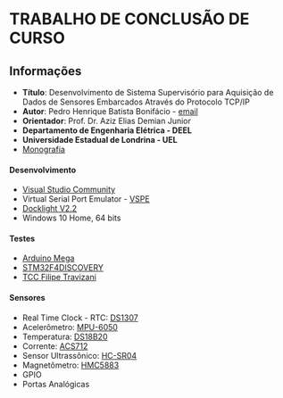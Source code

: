 # TRABALHO DE CONCLUSÃO DE CURSO #

## Informações
* **Título**: Desenvolvimento de Sistema Supervisório para Aquisição de Dados de Sensores Embarcados Através do Protocolo TCP/IP
* **Autor**: Pedro Henrique Batista Bonifácio - [email](mailto:pedrobonifa@gmail.com)
* **Orientador**: Prof. Dr. Aziz Elias Demian Junior
* **Departamento de Engenharia Elétrica - DEEL**
* **Universidade Estadual de Londrina - UEL**
* [Monografia](http://www.uel.br/ctu/deel/TCC/TCC2017_PedroHenriqueBatistaBonifacio.pdf)


#### Desenvolvimento
- [Visual Studio Community](https://www.visualstudio.com/pt-br/vs/community/)
- Virtual Serial Port Emulator - [VSPE](http://www.eterlogic.com/Products.VSPE.html)
- [Docklight V2.2](https://docklight.de/downloads/)
- Windows 10 Home, 64 bits

#### Testes
- [Arduino Mega](https://www.arduino.cc/en/Main/ArduinoBoardMega)
- [STM32F4DISCOVERY](http://www.st.com/en/evaluation-tools/stm32f4discovery.html)
- [TCC Filipe Travizani](http://www.uel.br/ctu/deel/TCC/TCC2017_FilipeTravizaniRicato.pdf)

#### Sensores
- Real Time Clock - RTC: [DS1307](https://datasheets.maximintegrated.com/en/ds/DS1307.pdf)
- Acelerômetro: [MPU-6050](https://www.invensense.com/wp-content/uploads/2015/02/MPU-6000-Datasheet1.pdf)
- Temperatura: [DS18B20](https://datasheets.maximintegrated.com/en/ds/DS18B20.pdf)
- Corrente: [ACS712](https://www.sparkfun.com/datasheets/BreakoutBoards/0712.pdf)
- Sensor Ultrassônico: [HC-SR04](http://www.micropik.com/PDF/HCSR04.pdf)
- Magnetômetro: [HMC5883](https://www.elecrow.com/download/HMC5883.pdf)
- GPIO
- Portas Analógicas
